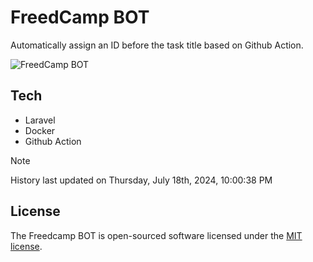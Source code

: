 # FreedCamp BOT

Automatically assign an ID before the task title based on Github Action.

![FreedCamp BOT](https://repository-images.githubusercontent.com/737932867/7d34798b-2680-471c-b089-a78a718d3d6a)

## Tech

- Laravel
- Docker
- Github Action

> [!NOTE]  
> History last updated on Thursday, July 18th, 2024, 10:00:38 PM

## License

The Freedcamp BOT is open-sourced software licensed under the [MIT license](https://opensource.org/licenses/MIT).
